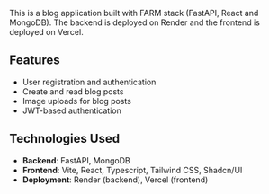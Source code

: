 This is a blog application built with FARM stack (FastAPI, React and MongoDB). The backend is deployed on Render and the frontend is deployed on Vercel.

## Features

- User registration and authentication
- Create and read blog posts
- Image uploads for blog posts
- JWT-based authentication

## Technologies Used

- **Backend**: FastAPI, MongoDB
- **Frontend**: Vite, React, Typescript, Tailwind CSS, Shadcn/UI 
- **Deployment**: Render (backend), Vercel (frontend)